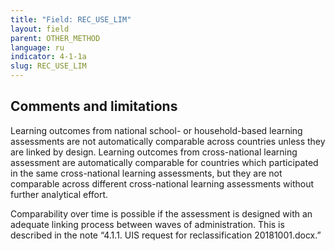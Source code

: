 ```yaml
---
title: "Field: REC_USE_LIM"
layout: field
parent: OTHER_METHOD
language: ru
indicator: 4-1-1a
slug: REC_USE_LIM
---
```

## Comments and limitations

Learning outcomes from national school- or household-based learning assessments are not automatically comparable across countries unless they are linked by design. Learning outcomes from cross-national learning assessment are automatically comparable for countries which participated in the same cross-national learning assessments, but they are not comparable across different cross-national learning assessments without further analytical effort.

Comparability over time is possible if the assessment is designed with an adequate linking process between waves of administration.  This is described in the note “4.1.1. UIS request for reclassification 20181001.docx.”